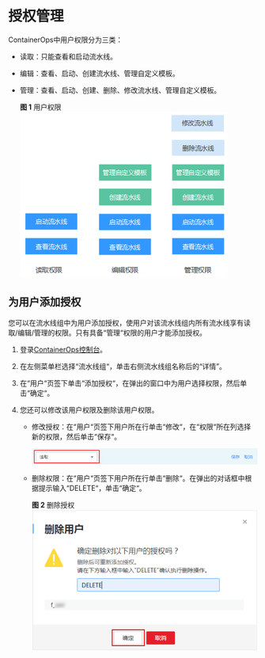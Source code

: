 # 授权管理<a name="ops_01_0008"></a>

ContainerOps中用户权限分为三类：

-   读取：只能查看和启动流水线。
-   编辑：查看、启动、创建流水线、管理自定义模板。
-   管理：查看、启动、创建、删除、修改流水线、管理自定义模板。

    **图 1**  用户权限<a name="fig93510378561"></a>  
    ![](figures/用户权限.png "用户权限")


## 为用户添加授权<a name="section1536733193016"></a>

您可以在流水线组中为用户添加授权，使用户对该流水线组内所有流水线享有读取/编辑/管理的权限。只有具备“管理“权限的用户才能添加授权。

1.  登录[ContainerOps控制台](https://console.huaweicloud.com/swr/containerops/)。

1.  在左侧菜单栏选择“流水线组“，单击右侧流水线组名称后的“详情”。
2.  在“用户“页签下单击“添加授权“，在弹出的窗口中为用户选择权限，然后单击“确定“。
3.  您还可以修改该用户权限及删除该用户权限。
    -   修改授权：在“用户“页签下用户所在行单击“修改“，在“权限“所在列选择新的权限，然后单击“保存“。

        ![](figures/流水线组-修改授权.png)

    -   删除权限：在“用户“页签下用户所在行单击“删除“。在弹出的对话框中根据提示输入“DELETE“，单击“确定“。

        **图 2**  删除授权<a name="fig1329035213407"></a>  
        ![](figures/删除授权.png "删除授权")



